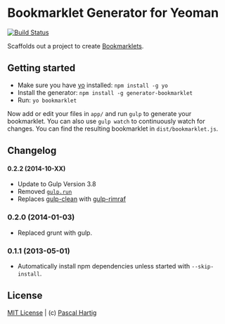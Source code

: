 # Bookmarklet Generator for Yeoman
[![Build Status](https://secure.travis-ci.org/passy/generator-bookmarklet.png?branch=master)](https://travis-ci.org/passy/generator-bookmarklet)

Scaffolds out a project to create
[Bookmarklets](http://en.wikipedia.org/wiki/Bookmarklet).

## Getting started
- Make sure you have [yo](https://github.com/yeoman/yo) installed:
    `npm install -g yo`
- Install the generator: `npm install -g generator-bookmarklet`
- Run: `yo bookmarklet`

Now add or edit your files in `app/` and run `gulp` to generate your
bookmarklet. You can also use `gulp watch` to continuously watch for changes.
You can find the resulting bookmarklet in `dist/bookmarklet.js`.

## Changelog

#### 0.2.2 (2014-10-XX)

- Update to Gulp Version 3.8
- Removed [`gulp.run`](https://github.com/gulpjs/gulp/issues/199)
- Replaces [gulp-clean](https://github.com/peter-vilja/gulp-clean) with [gulp-rimraf](https://github.com/robrich/gulp-rimraf)

### 0.2.0 (2014-01-03)

- Replaced grunt with gulp.

### 0.1.1 (2013-05-01)

- Automatically install npm dependencies unless started with `--skip-install`.

## License
[MIT License](http://en.wikipedia.org/wiki/MIT_License) |
(c) [Pascal Hartig](https://twitter.com/passy)
